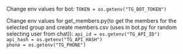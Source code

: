 Change env values for bot:
```TOKEN = os.getenv("TG_BOT_TOKEN")```

Change env values for get_members.py(to get the members for the selected group and create members.csv (uses in bot.py for random selecting user from chat)):
```api_id = os.getenv("TG_API_ID")```\
```api_hash = os.getenv("TG_API_HASH")```\
```phone = os.getenv("TG_PHONE")```
